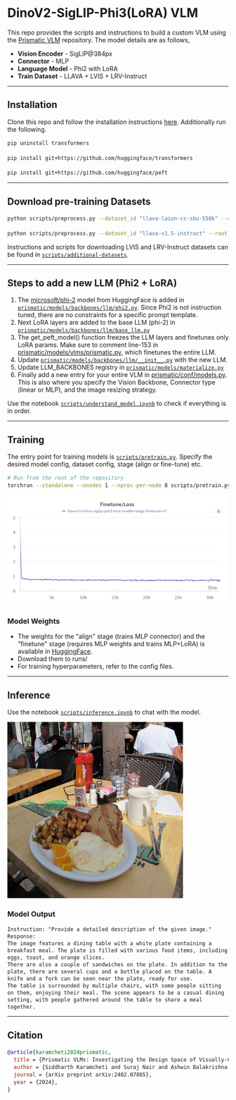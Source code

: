 # DinoV2-SigLIP-Phi3(LoRA) VLM

This repo provides the scripts and instructions to build a custom VLM using the [Prismatic VLM](https://github.com/TRI-ML/prismatic-vlms) repository. The model details are as follows,

* **Vision Encoder** - SigLIP@384px
* **Connector** - MLP
* **Language Model** - Phi2 with LoRA
* **Train Dataset** - LLAVA + LVIS + LRV-Instruct

---

## Installation

Clone this repo and follow the installation instructions [here](https://github.com/TRI-ML/prismatic-vlms?tab=readme-ov-file#installation). Additionally run the following.

```bash
pip uninstall transformers

pip install git+https://github.com/huggingface/transformers

pip install git+https://github.com/huggingface/peft
```


---

## Download pre-training Datasets

```bash
python scripts/preprocess.py --dataset_id "llava-laion-cc-sbu-558k" --root_dir training_data/

python scripts/preprocess.py --dataset_id "llava-v1.5-instruct" --root_dir training_data/
```
Instructions and scripts for downloading LVIS and LRV-Instruct datasets can be found in [`scripts/additional-datasets`](scripts/additional-datasets).


---

## Steps to add a new LLM (Phi2 + LoRA)
1. The [microsoft/phi-2](https://huggingface.co/microsoft/phi-2) model from HuggingFace is added in [`prismatic/models/backbones/llm/phi2.py`](prismatic/models/backbones/llm/phi2.py). Since Phi2 is not instruction tuned, there are no constraints for a specific prompt template.
2. Next LoRA layers are added to the base LLM (phi-2) in [`prismatic/models/backbones/llm/base_llm.py`](prismatic/models/backbones/llm/base_llm.py)
3. The get_peft_model() function freezes the LLM layers and finetunes only LoRA params. Make sure to comment line-153 in [prismatic/models/vlms/prismatic.py](https://github.com/NMS05/Prismatic-SigLIP-Phi2-LoRA-VLM/blob/3a317483d1ec888395fa36158f7ff54f96b7b639/prismatic/models/vlms/prismatic.py#L153), which finetunes the entire LLM.
4. Update [`prismatic/models/backbones/llm/__init__.py`](prismatic/models/backbones/llm/__init__.py) with the new LLM.
5. Update LLM_BACKBONES registry in [`prismatic/models/materialize.py`](prismatic/models/materialize.py)
6. Finally add a new entry for your entire VLM in [prismatic/conf/models.py](https://github.com/NMS05/Prismatic-SigLIP-Phi2-LoRA-VLM/blob/3a317483d1ec888395fa36158f7ff54f96b7b639/prismatic/conf/models.py#L442). This is also where you specify the Vision Backbone, Connector type (linear or MLP), and the image resizing strategy.


Use the notebook [`scripts/understand_model.ipynb`](scripts/understand_model.ipynb) to check if everything is in order.

---

## Training

The entry point for training models is [`scripts/pretrain.py`](scripts/pretrain.py). Specify the desired model config, dataset config, stage (align or fine-tune) etc.

```bash
# Run from the root of the repository
torchrun --standalone --nnodes 1 --nproc-per-node 8 scripts/pretrain.py
```

<img src="https://github.com/NMS05/DinoV2-SigLIP-Phi3-LoRA-VLM/blob/main/assets/loss_curve.png" width="500" height="250">

### Model Weights

- The weights for the "align" stage (trains MLP connector) and the "finetune" stage (requires MLP weights and trains MLP+LoRA) is available in [HuggingFace](https://huggingface.co/nms05/SigLIP_Phi2_LoRA_VLM).
- Download them to runs/
- For training hyperparameters, refer to the config files.

---

## Inference

Use the notebook [`scripts/inference.ipynb`](scripts/inference.ipynb) to chat with the model.

<img src="https://github.com/NMS05/DinoV2-SigLIP-Phi3-LoRA-VLM/blob/main/assets/test_image.jpg" width="400" height="400">

### Model Output

```
Instruction: "Provide a detailed description of the given image."
Response:
The image features a dining table with a white plate containing a breakfast meal. The plate is filled with various food items, including eggs, toast, and orange slices.
There are also a couple of sandwiches on the plate. In addition to the plate, there are several cups and a bottle placed on the table. A knife and a fork can be seen near the plate, ready for use.
The table is surrounded by multiple chairs, with some people sitting on them, enjoying their meal. The scene appears to be a casual dining setting, with people gathered around the table to share a meal together.

```


---
## Citation 

```bibtex
@article{karamcheti2024prismatic,
  title = {Prismatic VLMs: Investigating the Design Space of Visually-Conditioned Language Models},
  author = {Siddharth Karamcheti and Suraj Nair and Ashwin Balakrishna and Percy Liang and Thomas Kollar and Dorsa Sadigh},
  journal = {arXiv preprint arXiv:2402.07865},
  year = {2024},
}
```
